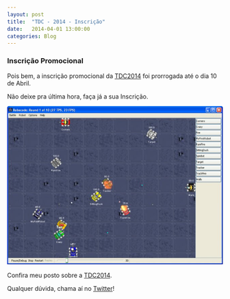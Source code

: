```yaml
---
layout: post
title:  "TDC - 2014 - Inscrição"
date:   2014-04-01 13:00:00
categories: Blog
---
```


<h3>Inscrição Promocional</h3>
Pois bem, a inscrição promocional da <a href="http://www.thedevelopersconference.com.br" target="blank">TDC2014</a> foi prorrogada até o dia 10 de Abril.

Não deixe pra última hora, faça já a sua Inscrição.

<img src="/img/posts/robocode.png" />

Confira meu posto sobre a <a href="http://www.thedevelopersconference.com.br" target="blank">TDC2014</a>.

Qualquer dúvida, chama aí no <a href="https://twitter.com/FRonchii" target="blank">Twitter</a>!



